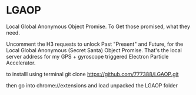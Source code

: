 # LGAOP
Local Global Anonymous Object Promise. To Get those promised, what they need.

Uncomment the H3 requests to unlock Past "Present" and Future, for the Local Global Anonymous (Secret Santa) Object Promise. That's the local server address for my GPS + gyroscope triggered Electron Particle Accelerator.

to installl using terminal git clone https://github.com/777388/LGAOP.git

then go into chrome://extensions and load unpacked the LGAOP folder
